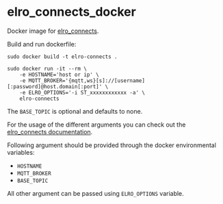 # elro_connects_docker

Docker image for [elro_connects](https://github.com/dib0/elro_connects/).

Build and run dockerfile:

	sudo docker build -t elro-connects .

	sudo docker run -it --rm \
		-e HOSTNAME='host or ip' \
		-e MQTT_BROKER='{mqtt,ws}[s]://[username][:password]@host.domain[:port]' \
		-e ELRO_OPTIONS='-i ST_xxxxxxxxxxxx -a' \
		elro-connects

The `BASE_TOPIC` is optional and defaults to none.

For the usage of the different arguments you can check out the [elro_connects documentation](https://github.com/dib0/elro_connects#usage).

Following argument should be provided through the docker environmental variables:
- `HOSTNAME`
- `MQTT_BROKER`
- `BASE_TOPIC`

All other argument can be passed using `ELRO_OPTIONS` variable.
